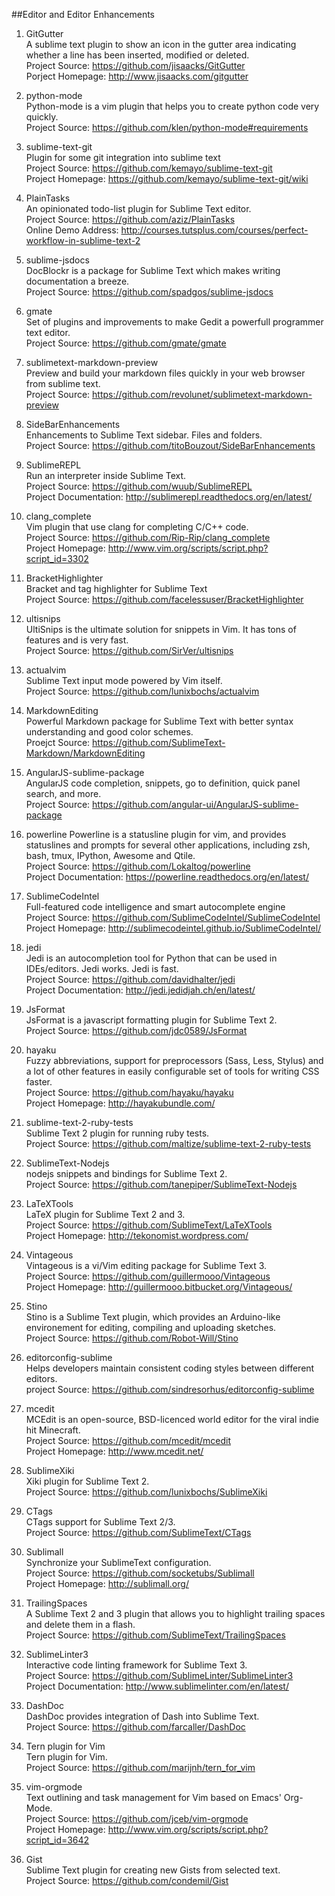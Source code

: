 ##Editor and Editor Enhancements 

1. GitGutter  
A sublime text plugin to show an icon in the gutter area indicating whether a line has been inserted, modified or deleted.  
Project Source: https://github.com/jisaacks/GitGutter  
Porject Homepage: http://www.jisaacks.com/gitgutter

1. python-mode  
Python-mode is a vim plugin that helps you to create python code very quickly.  
Project Source: https://github.com/klen/python-mode#requirements

1. sublime-text-git  
Plugin for some git integration into sublime text  
Project Source: https://github.com/kemayo/sublime-text-git  
Project Homepage: https://github.com/kemayo/sublime-text-git/wiki

1. PlainTasks  
An opinionated todo-list plugin for Sublime Text editor.  
Project Source: https://github.com/aziz/PlainTasks  
Online Demo Address: http://courses.tutsplus.com/courses/perfect-workflow-in-sublime-text-2

1. sublime-jsdocs  
DocBlockr is a package for Sublime Text which makes writing documentation a breeze.  
Project Source:  https://github.com/spadgos/sublime-jsdocs  

1. gmate  
Set of plugins and improvements to make Gedit a powerfull programmer text editor.  
Project Source: https://github.com/gmate/gmate  

1. sublimetext-markdown-preview  
Preview and build your markdown files quickly in your web browser from sublime text.  
Project Source: https://github.com/revolunet/sublimetext-markdown-preview  

1. SideBarEnhancements  
Enhancements to Sublime Text sidebar. Files and folders.  
Project Source:  https://github.com/titoBouzout/SideBarEnhancements 

1. SublimeREPL  
Run an interpreter inside Sublime Text.  
Project Source: https://github.com/wuub/SublimeREPL  
Project Documentation: http://sublimerepl.readthedocs.org/en/latest/

1. clang_complete  
Vim plugin that use clang for completing C/C++ code.  
Project Source: https://github.com/Rip-Rip/clang_complete  
Project Homepage: http://www.vim.org/scripts/script.php?script_id=3302  

1. BracketHighlighter  
Bracket and tag highlighter for Sublime Text  
Project Source: https://github.com/facelessuser/BracketHighlighter  

1. ultisnips  
UltiSnips is the ultimate solution for snippets in Vim. It has tons of features and is very fast.  
Project Source: https://github.com/SirVer/ultisnips  
   
1. actualvim  
Sublime Text input mode powered by Vim itself.   
Project Source: https://github.com/lunixbochs/actualvim

1. MarkdownEditing  
Powerful Markdown package for Sublime Text with better syntax understanding and good color schemes.  
Proejct Source: https://github.com/SublimeText-Markdown/MarkdownEditing   
  
1. AngularJS-sublime-package  
AngularJS code completion, snippets, go to definition, quick panel search, and more.   
Project Source: https://github.com/angular-ui/AngularJS-sublime-package 

1. powerline
Powerline is a statusline plugin for vim, and provides statuslines and prompts for several other applications, including zsh, bash, tmux, IPython, Awesome and Qtile.  
Project Source: https://github.com/Lokaltog/powerline  
Project Documentation: https://powerline.readthedocs.org/en/latest/

1. SublimeCodeIntel  
Full-featured code intelligence and smart autocomplete engine  
Project Source: https://github.com/SublimeCodeIntel/SublimeCodeIntel  
Project Homepage: http://sublimecodeintel.github.io/SublimeCodeIntel/

1. jedi  
Jedi is an autocompletion tool for Python that can be used in IDEs/editors. Jedi works. Jedi is fast.  
Project Source: https://github.com/davidhalter/jedi  
Project Documentation: http://jedi.jedidjah.ch/en/latest/

1. JsFormat  
JsFormat is a javascript formatting plugin for Sublime Text 2.  
Project Source: https://github.com/jdc0589/JsFormat 

1. hayaku   
Fuzzy abbreviations, support for preprocessors (Sass, Less, Stylus) and a lot of other features in easily configurable set of tools for writing CSS faster.  
Project Source: https://github.com/hayaku/hayaku   
Project Homepage: http://hayakubundle.com/   

1. sublime-text-2-ruby-tests  
Sublime Text 2 plugin for running ruby tests.   
Project Source: https://github.com/maltize/sublime-text-2-ruby-tests 

1. SublimeText-Nodejs   
nodejs snippets and bindings for Sublime Text 2.   
Project Source: https://github.com/tanepiper/SublimeText-Nodejs   

1. LaTeXTools   
LaTeX plugin for Sublime Text 2 and 3.   
Project Source: https://github.com/SublimeText/LaTeXTools   
Project Homepage: http://tekonomist.wordpress.com/  
   
1. Vintageous  
Vintageous is a vi/Vim editing package for Sublime Text 3.   
Project Source: https://github.com/guillermooo/Vintageous  
Project Homepage: http://guillermooo.bitbucket.org/Vintageous/  

1. Stino  
Stino is a Sublime Text plugin, which provides an Arduino-like environement for editing, compiling and uploading sketches.   
Project Source: https://github.com/Robot-Will/Stino   

1. editorconfig-sublime   
Helps developers maintain consistent coding styles between different editors.   
project Source: https://github.com/sindresorhus/editorconfig-sublime  

1. mcedit  
MCEdit is an open-source, BSD-licenced world editor for the viral indie hit Minecraft.  
Project Source: https://github.com/mcedit/mcedit  
Project Homepage: http://www.mcedit.net/  
 
1. SublimeXiki  
Xiki plugin for Sublime Text 2.   
Project Source: https://github.com/lunixbochs/SublimeXiki 

1. CTags   
CTags support for Sublime Text 2/3.   
Project Source: https://github.com/SublimeText/CTags   

1. Sublimall   
Synchronize your SublimeText configuration.     
Project Source: https://github.com/socketubs/Sublimall    
Project Homepage: http://sublimall.org/   

1. TrailingSpaces   
A Sublime Text 2 and 3 plugin that allows you to highlight trailing spaces and delete them in a flash.    
Project Source: https://github.com/SublimeText/TrailingSpaces   

1. SublimeLinter3   
Interactive code linting framework for Sublime Text 3.   
Project Source: https://github.com/SublimeLinter/SublimeLinter3    
Project Documentation: http://www.sublimelinter.com/en/latest/   

1. DashDoc   
DashDoc provides integration of Dash into Sublime Text.    
Project Source: https://github.com/farcaller/DashDoc    
        
1. Tern plugin for Vim   
Tern plugin for Vim.    
Project Source: https://github.com/marijnh/tern_for_vim  

1. vim-orgmode   
Text outlining and task management for Vim based on Emacs' Org-Mode.   
Project Source: https://github.com/jceb/vim-orgmode    
Project Homepage: http://www.vim.org/scripts/script.php?script_id=3642   

1. Gist   
Sublime Text plugin for creating new Gists from selected text.   
Project Source: https://github.com/condemil/Gist   
		